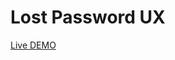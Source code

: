 <h1>Lost Password UX</h1>

<a href="http://primaprodukcija.si/repo/lost-password-ux/" target="_blank">Live DEMO</a>
